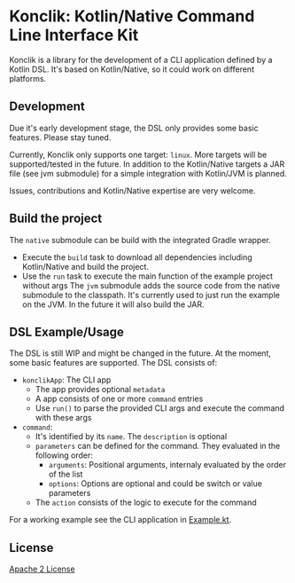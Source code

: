 # Konclik: Kotlin/Native Command Line Interface Kit
Konclik is a library for the development of a CLI application defined by
a Kotlin DSL. It's based on Kotlin/Native, so it could work on different platforms.

## Development
Due it's early development stage, the DSL only provides some basic features.
Please stay tuned.

Currently, Konclik only supports one target: `linux`. More targets will
be supported/tested in the future. In addition to the Kotlin/Native targets a
JAR file (see jvm submodule) for a simple integration with Kotlin/JVM is planned.

Issues, contributions and Kotlin/Native expertise are very welcome.

## Build the project
The `native` submodule can be build with the integrated Gradle wrapper.
* Execute the `build` task to download all dependencies including Kotlin/Native
and build the project.
* Use the `run` task to execute the main function of the example project without args
The `jvm` submodule adds the source code from the native submodule to the classpath.
It's currently used to just run the example on the JVM. In the future it will also build the JAR.

## DSL Example/Usage
The DSL is still WIP and might be changed in the future.
At the moment, some basic features are supported. The DSL consists of:
- `konclikApp`: The CLI app
  * The app provides optional `metadata`
  * A app consists of one or more `command` entries
  * Use `run()` to parse the provided CLI args and execute the command with these args
- `command`:
  * It's identified by its `name`. The `description` is optional
  * `parameters` can be defined for the command. They evaluated in the following order:
    * `arguments`: Positional arguments, internaly evaluated by the order of the list
    * `options`: Options are optional and could be switch or value parameters
  * The `action` consists of the logic to execute for the command

For a working example see the CLI application in [Example.kt](https://github.com/dbaelz/Konclik/blob/master/native/src/example/kotlin/Example.kt).



## License
[Apache 2 License](https://github.com/dbaelz/OnOff-Tracker/blob/master/LICENSE)
